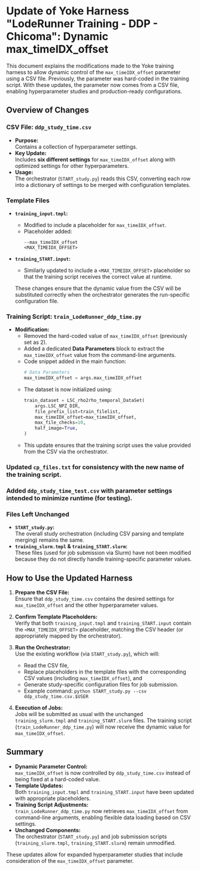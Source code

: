 # Update of Yoke Harness "LodeRunner Training - DDP - Chicoma": Dynamic max_timeIDX_offset

This document explains the modifications made to the Yoke training harness to allow dynamic control of the `max_timeIDX_offset` parameter using a CSV file. Previously, the parameter was hard-coded in the training script. With these updates, the parameter now comes from a CSV file, enabling hyperparameter studies and production-ready configurations.

## Overview of Changes

### CSV File: `ddp_study_time.csv`
- **Purpose:**  
  Contains a collection of hyperparameter settings.
- **Key Update:**  
  Includes **six different settings** for `max_timeIDX_offset` along with optimized settings for other hyperparameters.
- **Usage:**  
  The orchestrator (`START_study.py`) reads this CSV, converting each row into a dictionary of settings to be merged with configuration templates.

### Template Files
- **`training_input.tmpl`:**  
  - Modified to include a placeholder for `max_timeIDX_offset`.  
  - Placeholder added:
    ```
    --max_timeIDX_offset
    <MAX_TIMEIDX_OFFSET>
    ```
- **`training_START.input`:**  
  - Similarly updated to include a `<MAX_TIMEIDX_OFFSET>` placeholder so that the training script receives the correct value at runtime.
  
  These changes ensure that the dynamic value from the CSV will be substituted correctly when the orchestrator generates the run-specific configuration file.

### Training Script: `train_LodeRunner_ddp_time.py`
- **Modification:**  
  - Removed the hard-coded value of `max_timeIDX_offset` (previously set as 2).
  - Added a dedicated **Data Parameters** block to extract the `max_timeIDX_offset` value from the command-line arguments.
  - Code snippet added in the main function:
    ```python
    # Data Parameters
    max_timeIDX_offset = args.max_timeIDX_offset
    ```
  - The dataset is now initialized using:
    ```python
    train_dataset = LSC_rho2rho_temporal_DataSet(
        args.LSC_NPZ_DIR,
        file_prefix_list=train_filelist,
        max_timeIDX_offset=max_timeIDX_offset,
        max_file_checks=10,
        half_image=True,
    )
    ```
  - This update ensures that the training script uses the value provided from the CSV via the orchestrator.

### Updated `cp_files.txt` for consistency with the new name of the training script.

### Added `ddp_study_time_test.csv` with parameter settings intended to minimize runtime (for testing). 

### Files Left Unchanged
- **`START_study.py`:**  
  The overall study orchestration (including CSV parsing and template merging) remains the same.
- **`training_slurm.tmpl` & `training_START.slurm`:**  
  These files (used for job submission via Slurm) have not been modified because they do not directly handle training-specific parameter values.

## How to Use the Updated Harness

1. **Prepare the CSV File:**  
   Ensure that `ddp_study_time.csv` contains the desired settings for `max_timeIDX_offset` and the other hyperparameter values.

2. **Confirm Template Placeholders:**  
   Verify that both `training_input.tmpl` and `training_START.input` contain the `<MAX_TIMEIDX_OFFSET>` placeholder, matching the CSV header (or appropriately mapped by the orchestrator).

3. **Run the Orchestrator:**  
   Use the existing workflow (via `START_study.py`), which will:
   - Read the CSV file,
   - Replace placeholders in the template files with the corresponding CSV values (including `max_timeIDX_offset`), and
   - Generate study-specific configuration files for job submission.
   - Example command: `python START_study.py --csv ddp_study_time.csv.$USER`

4. **Execution of Jobs:**  
   Jobs will be submitted as usual with the unchanged `training_slurm.tmpl` and `training_START.slurm` files. The training script (`train_LodeRunner_ddp_time.py`) will now receive the dynamic value for `max_timeIDX_offset`.

## Summary

- **Dynamic Parameter Control:**  
  `max_timeIDX_offset` is now controlled by `ddp_study_time.csv` instead of being fixed at a hard-coded value.
- **Template Updates:**  
  Both `training_input.tmpl` and `training_START.input` have been updated with appropriate placeholders.
- **Training Script Adjustments:**  
  `train_LodeRunner_ddp_time.py` now retrieves `max_timeIDX_offset` from command-line arguments, enabling flexible data loading based on CSV settings.
- **Unchanged Components:**  
  The orchestrator (`START_study.py`) and job submission scripts (`training_slurm.tmpl`, `training_START.slurm`) remain unmodified.

These updates allow for expanded hyperparameter studies that include consideration of the `max_timeIDX_offset` parameter.


